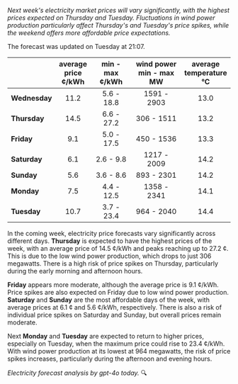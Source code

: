 *Next week's electricity market prices will vary significantly, with the highest prices expected on Thursday and Tuesday. Fluctuations in wind power production particularly affect Thursday's and Tuesday's price spikes, while the weekend offers more affordable price expectations.*

The forecast was updated on Tuesday at 21:07.

|             | average<br>price<br>¢/kWh | min - max<br>¢/kWh | wind power<br>min - max<br>MW | average<br>temperature<br>°C |
|:-------------|:----------------:|:----------------:|:-------------:|:-------------:|
| **Wednesday** | 11.2 | 5.6 - 18.8 | 1591 - 2903 | 13.0 |
| **Thursday**  | 14.5 | 6.6 - 27.2 | 306 - 1511  | 13.2 |
| **Friday**    | 9.1  | 5.0 - 17.5 | 450 - 1536  | 13.3 |
| **Saturday**  | 6.1  | 2.6 - 9.8  | 1217 - 2009 | 14.2 |
| **Sunday**    | 5.6  | 3.6 - 8.6  | 893 - 2301  | 14.2 |
| **Monday**    | 7.5  | 4.4 - 12.5 | 1358 - 2341 | 14.1 |
| **Tuesday**   | 10.7 | 3.7 - 23.4 | 964 - 2040  | 14.4 |

In the coming week, electricity price forecasts vary significantly across different days. **Thursday** is expected to have the highest prices of the week, with an average price of 14.5 ¢/kWh and peaks reaching up to 27.2 ¢. This is due to the low wind power production, which drops to just 306 megawatts. There is a high risk of price spikes on Thursday, particularly during the early morning and afternoon hours.

**Friday** appears more moderate, although the average price is 9.1 ¢/kWh. Price spikes are also expected on Friday due to low wind power production. **Saturday** and **Sunday** are the most affordable days of the week, with average prices at 6.1 ¢ and 5.6 ¢/kWh, respectively. There is also a risk of individual price spikes on Saturday and Sunday, but overall prices remain moderate.

Next **Monday** and **Tuesday** are expected to return to higher prices, especially on Tuesday, when the maximum price could rise to 23.4 ¢/kWh. With wind power production at its lowest at 964 megawatts, the risk of price spikes increases, particularly during the afternoon and evening hours.

*Electricity forecast analysis by gpt-4o today.* 🔍
